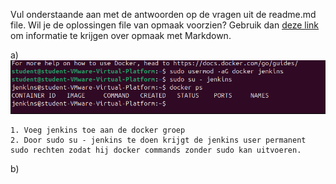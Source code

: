 Vul onderstaande aan met de antwoorden op de vragen uit de readme.md file. Wil je de oplossingen file van opmaak voorzien? Gebruik dan [deze link](https://github.com/adam-p/markdown-here/wiki/Markdown-Cheatsheet) om informatie te krijgen over
opmaak met Markdown.

a) ![rechten](./images/jenkinsDockerRechten.png)

    1. Voeg jenkins toe aan de docker groep
    2. Door sudo su - jenkins te doen krijgt de jenkins user permanent sudo rechten zodat hij docker commands zonder sudo kan uitvoeren.


b)
